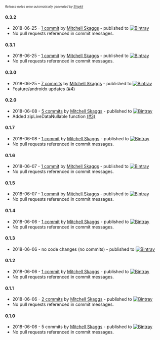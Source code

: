 <sup><sup>*Release notes were automatically generated by [Shipkit](http://shipkit.org/)*</sup></sup>

#### 0.3.2
 - 2018-06-25 - [1 commit](https://github.com/magneticflux-/kotlin-livedata-utils/compare/v0.3.1...v0.3.2) by [Mitchell Skaggs](https://github.com/magneticflux-) - published to [![Bintray](https://img.shields.io/badge/Bintray-0.3.2-green.svg)](https://bintray.com/magneticflux/kotlin-livedata-utils/kotlin-livedata-utils/0.3.2)
 - No pull requests referenced in commit messages.

#### 0.3.1
 - 2018-06-25 - [1 commit](https://github.com/magneticflux-/kotlin-livedata-utils/compare/v0.3.0...v0.3.1) by [Mitchell Skaggs](https://github.com/magneticflux-) - published to [![Bintray](https://img.shields.io/badge/Bintray-0.3.1-green.svg)](https://bintray.com/magneticflux/kotlin-livedata-utils/kotlin-livedata-utils/0.3.1)
 - No pull requests referenced in commit messages.

#### 0.3.0
 - 2018-06-25 - [7 commits](https://github.com/magneticflux-/kotlin-livedata-utils/compare/v0.2.0...v0.3.0) by [Mitchell Skaggs](https://github.com/magneticflux-) - published to [![Bintray](https://img.shields.io/badge/Bintray-0.3.0-green.svg)](https://bintray.com/magneticflux/kotlin-livedata-utils/kotlin-livedata-utils/0.3.0)
 - Feature/androidx updates [(#4)](https://github.com/magneticflux-/kotlin-livedata-utils/pull/4)

#### 0.2.0
 - 2018-06-08 - [5 commits](https://github.com/magneticflux-/kotlin-livedata-utils/compare/v0.1.7...v0.2.0) by [Mitchell Skaggs](https://github.com/magneticflux-) - published to [![Bintray](https://img.shields.io/badge/Bintray-0.2.0-green.svg)](https://bintray.com/magneticflux/kotlin-livedata-utils/kotlin-livedata-utils/0.2.0)
 - Added zipLiveDataNullable function [(#3)](https://github.com/magneticflux-/kotlin-livedata-utils/pull/3)

#### 0.1.7
 - 2018-06-08 - [1 commit](https://github.com/magneticflux-/kotlin-livedata-utils/compare/v0.1.6...v0.1.7) by [Mitchell Skaggs](https://github.com/magneticflux-) - published to [![Bintray](https://img.shields.io/badge/Bintray-0.1.7-green.svg)](https://bintray.com/magneticflux/kotlin-livedata-utils/kotlin-livedata-utils/0.1.7)
 - No pull requests referenced in commit messages.

#### 0.1.6
 - 2018-06-07 - [1 commit](https://github.com/magneticflux-/kotlin-livedata-utils/compare/v0.1.5...v0.1.6) by [Mitchell Skaggs](https://github.com/magneticflux-) - published to [![Bintray](https://img.shields.io/badge/Bintray-0.1.6-green.svg)](https://bintray.com/magneticflux/kotlin-livedata-utils/kotlin-livedata-utils/0.1.6)
 - No pull requests referenced in commit messages.

#### 0.1.5
 - 2018-06-07 - [1 commit](https://github.com/magneticflux-/kotlin-livedata-utils/compare/v0.1.4...v0.1.5) by [Mitchell Skaggs](https://github.com/magneticflux-) - published to [![Bintray](https://img.shields.io/badge/Bintray-0.1.5-green.svg)](https://bintray.com/magneticflux/kotlin-livedata-utils/kotlin-livedata-utils/0.1.5)
 - No pull requests referenced in commit messages.

#### 0.1.4
 - 2018-06-06 - [1 commit](https://github.com/magneticflux-/kotlin-livedata-utils/compare/v0.1.3...v0.1.4) by [Mitchell Skaggs](https://github.com/magneticflux-) - published to [![Bintray](https://img.shields.io/badge/Bintray-0.1.4-green.svg)](https://bintray.com/magneticflux/kotlin-livedata-utils/kotlin-livedata-utils/0.1.4)
 - No pull requests referenced in commit messages.

#### 0.1.3
 - 2018-06-06 - no code changes (no commits) - published to [![Bintray](https://img.shields.io/badge/Bintray-0.1.3-green.svg)](https://bintray.com/magneticflux/kotlin-livedata-utils/kotlin-livedata-utils/0.1.3)

#### 0.1.2
 - 2018-06-06 - [1 commit](https://github.com/magneticflux-/kotlin-livedata-utils/compare/v0.1.1...v0.1.2) by [Mitchell Skaggs](https://github.com/magneticflux-) - published to [![Bintray](https://img.shields.io/badge/Bintray-0.1.2-green.svg)](https://bintray.com/magneticflux/kotlin-livedata-utils/kotlin-livedata-utils/0.1.2)
 - No pull requests referenced in commit messages.

#### 0.1.1
 - 2018-06-06 - [2 commits](https://github.com/magneticflux-/kotlin-livedata-utils/compare/v0.1.0...v0.1.1) by [Mitchell Skaggs](https://github.com/magneticflux-) - published to [![Bintray](https://img.shields.io/badge/Bintray-0.1.1-green.svg)](https://bintray.com/magneticflux/kotlin-livedata-utils/kotlin-livedata-utils/0.1.1)
 - No pull requests referenced in commit messages.

#### 0.1.0
 - 2018-06-06 - 5 commits by [Mitchell Skaggs](https://github.com/magneticflux-) - published to [![Bintray](https://img.shields.io/badge/Bintray-0.1.0-green.svg)](https://bintray.com/magneticflux/kotlin-livedata-utils/kotlin-livedata-utils/0.1.0)
 - No pull requests referenced in commit messages.

